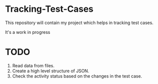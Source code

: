 # Tracking-Test-Cases
This repository will contain my project which helps in tracking test cases.

It's a work in progress

# TODO
1. Read data from files.
2. Create a high level structure of JSON.
3. Check the activity status based on the changes in the test case.